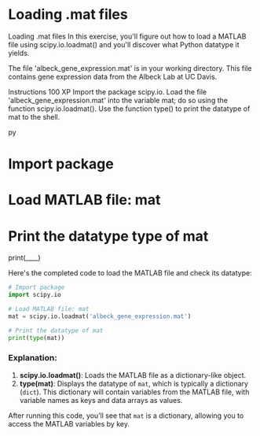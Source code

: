 # Loading .mat files

Loading .mat files
In this exercise, you'll figure out how to load a MATLAB file using scipy.io.loadmat() and you'll discover what Python datatype it yields.

The file 'albeck_gene_expression.mat' is in your working directory. This file contains gene expression data from the Albeck Lab at UC Davis.

Instructions
100 XP
Import the package scipy.io.
Load the file 'albeck_gene_expression.mat' into the variable mat; do so using the function scipy.io.loadmat().
Use the function type() to print the datatype of mat to the shell.

py
# Import package


# Load MATLAB file: mat


# Print the datatype type of mat
print(____)

Here's the completed code to load the MATLAB file and check its datatype:

```python
# Import package
import scipy.io

# Load MATLAB file: mat
mat = scipy.io.loadmat('albeck_gene_expression.mat')

# Print the datatype of mat
print(type(mat))
```

### Explanation:
1. **scipy.io.loadmat()**: Loads the MATLAB file as a dictionary-like object.
2. **type(mat)**: Displays the datatype of `mat`, which is typically a dictionary (`dict`). This dictionary will contain variables from the MATLAB file, with variable names as keys and data arrays as values.

After running this code, you’ll see that `mat` is a dictionary, allowing you to access the MATLAB variables by key.